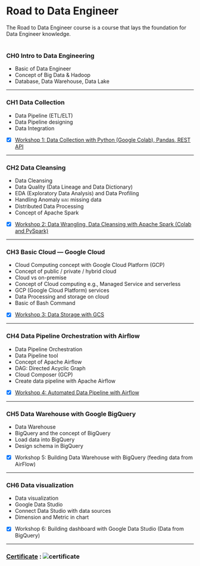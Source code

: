 # Road to Data Engineer

The Road to Data Engineer course is a course that lays the foundation for Data Engineer knowledge.
&nbsp;<br>
&nbsp;<br>
### CH0 Intro to Data Engineering 
- Basic of Data Engineer 
- Concept of Big Data & Hadoop 
- Database, Data Warehouse, Data Lake

-------------------------------------------------------------------------------------------------------------------------------------------------
### CH1 Data Collection 
- Data Pipeline (ETL/ELT)
- Data Pipeline designing
- Data Integration
 - [x] [Workshop 1: Data Collection with Python (Google Colab), Pandas, REST API](https://github.com/srrytn92/Road-to-Data-Engineer/blob/main/CH%201%20Data%20Collection%20%26%20Workshop%201/Workshop1_Data_Collection.ipynb)
-------------------------------------------------------------------------------------------------------------------------------------------------
### CH2 Data Cleansing
- Data Cleansing
- Data Quality (Data Lineage and Data Dictionary)
- EDA (Exploratory Data Analysis) and Data Profiling
- Handling Anomaly และ missing data
- Distributed Data Processing
- Concept of Apache Spark
 - [x] [Workshop 2: Data Wrangling, Data Cleansing with Apache Spark (Colab and PySpark)](https://github.com/srrytn92/Road-to-Data-Engineer/blob/main/CH%202%20Data%20Cleansing%20%26%20Workshop%202/Workshop2_Data_Cleansing_with_Spark%20.ipynb)
-------------------------------------------------------------------------------------------------------------------------------------------------
### CH3 Basic Cloud — Google Cloud
- Cloud Computing concept with Google Cloud Platform (GCP)
- Concept of public / private / hybrid cloud
- Cloud vs on-premise
- Concept of Cloud computing e.g., Managed Service and serverless
- GCP (Google Cloud Platform) services
- Data Processing and storage on cloud
- Basic of Bash Command
 - [x] [Workshop 3: Data Storage with GCS](https://github.com/srrytn92/Road-to-Data-Engineer/blob/main/CH%203%20Basic%20Cloud%20&%20Workshop%203/workshop3_basic_cloud.md)
-------------------------------------------------------------------------------------------------------------------------------------------------
### CH4 Data Pipeline Orchestration with Airflow
- Data Pipeline Orchestration
- Data Pipeline tool
- Concept of Apache Airflow
- DAG: Directed Acyclic Graph
- Cloud Composer (GCP)
- Create data pipeline with Apache Airflow
 - [x] [Workshop 4: Automated Data Pipeline with Airflow](https://github.com/srrytn92/Road-to-Data-Engineer/blob/main/CH%204%20Data%20Pipeline%20Orchestration%20&%20Workshop%204/CH%204%20Data%20Pipeline%20Orchestration%20&%20Workshop%204.md)
-------------------------------------------------------------------------------------------------------------------------------------------------
### CH5 Data Warehouse with Google BigQuery
- Data Warehouse
- BigQuery and the concept of BigQuery
- Load data into BigQuery
- Design schema in BigQuery
 - [x] Workshop 5: Building Data Warehouse with BigQuery (feeding data from AirFlow)
-------------------------------------------------------------------------------------------------------------------------------------------------
### CH6 Data visualization
- Data visualization
- Google Data Studio
- Connect Data Studio with data sources
- Dimension and Metric in chart
 - [x] Workshop 6: Building dashboard with Google Data Studio (Data from BigQuery)
-------------------------------------------------------------------------------------------------------------------------------------------------
 ### <ins>Certificate</ins> : ![certificate](https://github.com/srrytn92/Rode-to-DE/assets/83905993/f892eb0b-0a84-4473-a8bd-1c43e0d8da12)


